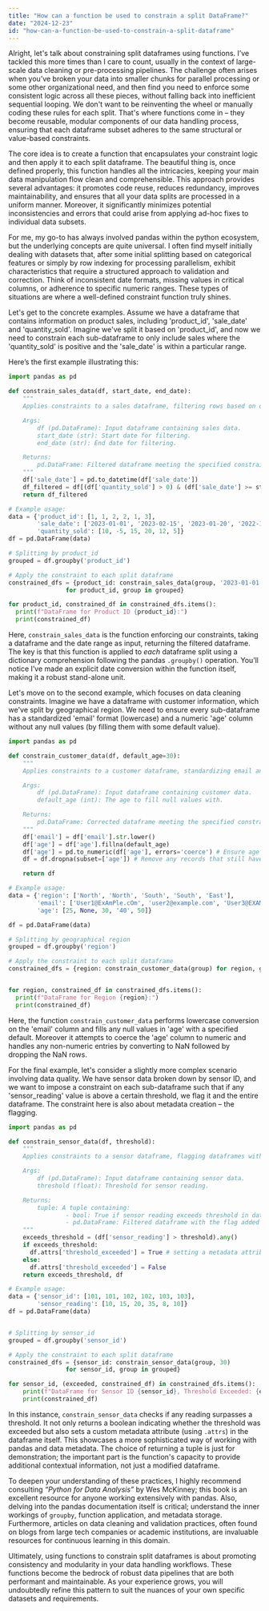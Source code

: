 ```yaml
---
title: "How can a function be used to constrain a split DataFrame?"
date: "2024-12-23"
id: "how-can-a-function-be-used-to-constrain-a-split-dataframe"
---
```


Alright, let's talk about constraining split dataframes using functions. I’ve tackled this more times than I care to count, usually in the context of large-scale data cleaning or pre-processing pipelines. The challenge often arises when you’ve broken your data into smaller chunks for parallel processing or some other organizational need, and then find you need to enforce some consistent logic across all these pieces, without falling back into inefficient sequential looping. We don't want to be reinventing the wheel or manually coding these rules for each split. That's where functions come in – they become reusable, modular components of our data handling process, ensuring that each dataframe subset adheres to the same structural or value-based constraints.

The core idea is to create a function that encapsulates your constraint logic and then apply it to each split dataframe. The beautiful thing is, once defined properly, this function handles all the intricacies, keeping your main data manipulation flow clean and comprehensible. This approach provides several advantages: it promotes code reuse, reduces redundancy, improves maintainability, and ensures that all your data splits are processed in a uniform manner. Moreover, it significantly minimizes potential inconsistencies and errors that could arise from applying ad-hoc fixes to individual data subsets.

For me, my go-to has always involved pandas within the python ecosystem, but the underlying concepts are quite universal. I often find myself initially dealing with datasets that, after some initial splitting based on categorical features or simply by row indexing for processing parallelism, exhibit characteristics that require a structured approach to validation and correction. Think of inconsistent date formats, missing values in critical columns, or adherence to specific numeric ranges. These types of situations are where a well-defined constraint function truly shines.

Let's get to the concrete examples. Assume we have a dataframe that contains information on product sales, including 'product_id', 'sale_date' and 'quantity_sold'. Imagine we've split it based on 'product_id', and now we need to constrain each sub-dataframe to only include sales where the 'quantity_sold' is positive and the 'sale_date' is within a particular range.

Here’s the first example illustrating this:

```python
import pandas as pd

def constrain_sales_data(df, start_date, end_date):
    """
    Applies constraints to a sales dataframe, filtering rows based on quantity and sale date.

    Args:
        df (pd.DataFrame): Input dataframe containing sales data.
        start_date (str): Start date for filtering.
        end_date (str): End date for filtering.

    Returns:
        pd.DataFrame: Filtered dataframe meeting the specified constraints.
    """
    df['sale_date'] = pd.to_datetime(df['sale_date'])
    df_filtered = df[(df['quantity_sold'] > 0) & (df['sale_date'] >= start_date) & (df['sale_date'] <= end_date)]
    return df_filtered

# Example usage:
data = {'product_id': [1, 1, 2, 2, 1, 3],
        'sale_date': ['2023-01-01', '2023-02-15', '2023-01-20', '2022-12-20', '2023-03-10', '2023-02-28'],
        'quantity_sold': [10, -5, 15, 20, 12, 5]}
df = pd.DataFrame(data)

# Splitting by product_id
grouped = df.groupby('product_id')

# Apply the constraint to each split dataframe
constrained_dfs = {product_id: constrain_sales_data(group, '2023-01-01', '2023-02-28')
                for product_id, group in grouped}

for product_id, constrained_df in constrained_dfs.items():
  print(f"DataFrame for Product ID {product_id}:")
  print(constrained_df)
```

Here, `constrain_sales_data` is the function enforcing our constraints, taking a dataframe and the date range as input, returning the filtered dataframe. The key is that this function is applied to *each* dataframe split using a dictionary comprehension following the pandas `.groupby()` operation. You’ll notice I’ve made an explicit date conversion within the function itself, making it a robust stand-alone unit.

Let's move on to the second example, which focuses on data cleaning constraints. Imagine we have a dataframe with customer information, which we've split by geographical region. We need to ensure every sub-dataframe has a standardized 'email' format (lowercase) and a numeric 'age' column without any null values (by filling them with some default value).

```python
import pandas as pd

def constrain_customer_data(df, default_age=30):
    """
    Applies constraints to a customer dataframe, standardizing email and handling age null values.

    Args:
        df (pd.DataFrame): Input dataframe containing customer data.
        default_age (int): The age to fill null values with.

    Returns:
        pd.DataFrame: Corrected dataframe meeting the specified constraints.
    """
    df['email'] = df['email'].str.lower()
    df['age'] = df['age'].fillna(default_age)
    df['age'] = pd.to_numeric(df['age'], errors='coerce') # Ensure age is numeric, coerce to nan if not
    df = df.dropna(subset=['age']) # Remove any records that still have NaN age

    return df

# Example usage:
data = {'region': ['North', 'North', 'South', 'South', 'East'],
        'email': ['User1@ExAmPle.cOm', 'user2@example.com', 'User3@EXAMPLE.ORG', 'user4@example.coM', 'user5@example.com'],
        'age': [25, None, 30, '40', 50]}

df = pd.DataFrame(data)

# Splitting by geographical region
grouped = df.groupby('region')

# Apply the constraint to each split dataframe
constrained_dfs = {region: constrain_customer_data(group) for region, group in grouped}


for region, constrained_df in constrained_dfs.items():
  print(f"DataFrame for Region {region}:")
  print(constrained_df)
```

Here, the function `constrain_customer_data` performs lowercase conversion on the 'email' column and fills any null values in 'age' with a specified default. Moreover it attempts to coerce the 'age' column to numeric and handles any non-numeric entries by converting to NaN followed by dropping the NaN rows.

For the final example, let's consider a slightly more complex scenario involving data quality. We have sensor data broken down by sensor ID, and we want to impose a constraint on each sub-dataframe such that if any 'sensor_reading' value is above a certain threshold, we flag it and the entire dataframe. The constraint here is also about metadata creation – the flagging.

```python
import pandas as pd

def constrain_sensor_data(df, threshold):
    """
    Applies constraints to a sensor dataframe, flagging dataframes with readings exceeding a threshold.

    Args:
        df (pd.DataFrame): Input dataframe containing sensor data.
        threshold (float): Threshold for sensor reading.

    Returns:
        tuple: A tuple containing:
                - bool: True if sensor reading exceeds threshold in dataframe, False otherwise.
                - pd.DataFrame: Filtered dataframe with the flag added as metadata (if needed).
    """
    exceeds_threshold = (df['sensor_reading'] > threshold).any()
    if exceeds_threshold:
      df.attrs['threshold_exceeded'] = True # setting a metadata attribute.
    else:
      df.attrs['threshold_exceeded'] = False
    return exceeds_threshold, df

# Example usage:
data = {'sensor_id': [101, 101, 102, 102, 103, 103],
        'sensor_reading': [10, 15, 20, 35, 8, 10]}
df = pd.DataFrame(data)


# Splitting by sensor_id
grouped = df.groupby('sensor_id')

# Apply the constraint to each split dataframe
constrained_dfs = {sensor_id: constrain_sensor_data(group, 30)
                for sensor_id, group in grouped}

for sensor_id, (exceeded, constrained_df) in constrained_dfs.items():
    print(f"DataFrame for Sensor ID {sensor_id}, Threshold Exceeded: {exceeded}")
    print(constrained_df)
```

In this instance, `constrain_sensor_data` checks if any reading surpasses a threshold. It not only returns a boolean indicating whether the threshold was exceeded but also sets a custom metadata attribute (using `.attrs`) in the dataframe itself. This showcases a more sophisticated way of working with pandas and data metadata. The choice of returning a tuple is just for demonstration; the important part is the function's capacity to provide additional contextual information, not just a modified dataframe.

To deepen your understanding of these practices, I highly recommend consulting *“Python for Data Analysis”* by Wes McKinney; this book is an excellent resource for anyone working extensively with pandas. Also, delving into the pandas documentation itself is critical; understand the inner workings of `groupby`, function application, and metadata storage. Furthermore, articles on data cleaning and validation practices, often found on blogs from large tech companies or academic institutions, are invaluable resources for continuous learning in this domain.

Ultimately, using functions to constrain split dataframes is about promoting consistency and modularity in your data handling workflows. These functions become the bedrock of robust data pipelines that are both performant and maintainable. As your experience grows, you will undoubtedly refine this pattern to suit the nuances of your own specific datasets and requirements.
